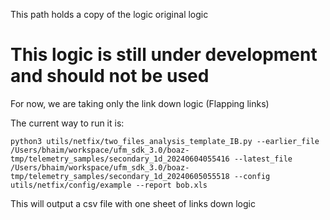 This path holds a copy of the logic original logic

# This logic is still under development and should not be used

For now, we are taking only the link down logic (Flapping links)

The current way to run it is:
```
python3 utils/netfix/two_files_analysis_template_IB.py --earlier_file /Users/bhaim/workspace/ufm_sdk_3.0/boaz-tmp/telemetry_samples/secondary_1d_20240604055416 --latest_file /Users/bhaim/workspace/ufm_sdk_3.0/boaz-tmp/telemetry_samples/secondary_1d_20240605055518 --config utils/netfix/config/example --report bob.xls
```

This will output a csv file with one sheet of links down logic